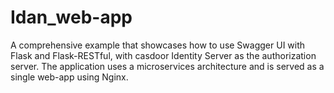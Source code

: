 # Idan_web-app
A comprehensive example that showcases how to use Swagger UI with Flask and Flask-RESTful, with casdoor Identity Server as the authorization server. The application uses a microservices architecture and is served as a single web-app using Nginx.
